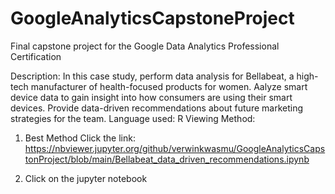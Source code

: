 # GoogleAnalyticsCapstoneProject
Final capstone project for the Google Data Analytics Professional Certification

Description: In this case study, perform data analysis for Bellabeat, a high-tech manufacturer of health-focused products for women. Aalyze smart device data to gain insight into how consumers are using their smart devices. Provide data-driven recommendations about future marketing strategies for the team.
Language used: R
Viewing Method:
1) Best Method 
Click the link: https://nbviewer.jupyter.org/github/verwinkwasmu/GoogleAnalyticsCapstonProject/blob/main/Bellabeat_data_driven_recommendations.ipynb

2) Click on the jupyter notebook
